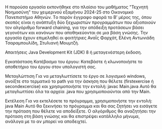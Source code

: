 Η παρούσα εργασία εκπονήθηκε στο πλαίσιο του μαθήματος "Τεχνητή Νοημοσύνη" του χειμερινού εξαμήνου 2024-25 στο Οικονομικό Πανεπιστήμιο Αθηνών. Tο παρόν έγγραφο αφορά το Β’ μέρος της, όπου σκοπός είναι η ανάπτυξη δύο ξεχωριστών προγραμμάτων που αξιοποιούν τον αλγόριθμο forward chaining, για την απόδειξη προτάσεων βάσει γεγονότων και κανόνων που αποθηκεύονται σε μια βάση γνώσης. Την εργασία έχουν επιμεληθεί οι φοιτήτριες Αναΐς Φαρχάτ, Ελένη Αντωνιάδη Τσαραμπουλίδη, Στυλιανή Μουμτζή. 

Απαιτήσεις
Java Development Kit (JDK) 8 ή μεταγενέστερη έκδοση.

Εγκατάσταση
Κατέβασμα του έργου: Κατεβάστε ή κλωνοποιήστε το αποθετήριο του έργου στον υπολογιστή σας.

Μεταγλώττιση
Για να μεταγλωττίσετε το έργο σε λογισμικό windows, ανοίξτε στο τερματικό το path για την άσκηση που θέλετε (firstexercise ή secondexcercise) και χρησιμοποιήστε την εντολή:
javac Main.java
Αυτό θα μεταγλωττίσει όλα τα αρχεία .java που χρησιμοποιούνται από την Main.

Εκτέλεση
Για να εκτελέσετε το πρόγραμμα, χρησιμοποιήστε την εντολή:
java Main
Αυτό θα ξεκινήσει το πρόγραμμα και θα σας ζητήσει να εισάγετε την πρόταση που θέλετε να αποδείξετε. Ο αλγόριθμος θα αναζητήσει την πρόταση στη βάση γνώσης και θα επιστρέψει κατάλληλο μήνυμα, ανάλογα με το αν μπορεί να αποδειχτεί.
